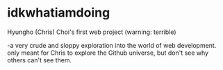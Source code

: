 # idkwhatiamdoing
Hyungho (Chris) Choi's first web project (warning: terrible)

-a very crude and sloppy exploration into the world of web development. only meant for Chris to explore the Github universe, but don't see why others can't see them.
